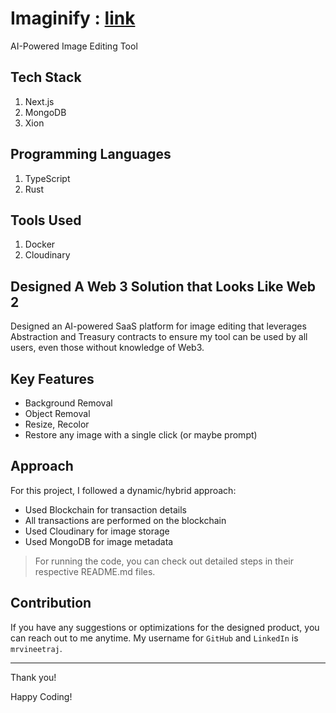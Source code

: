 # Imaginify : [link](https://imaginify.unknownbug.tech)

AI-Powered Image Editing Tool

## Tech Stack

1. Next.js
2. MongoDB
3. Xion

## Programming Languages

1. TypeScript
2. Rust

## Tools Used

1. Docker
2. Cloudinary

## Designed A Web 3 Solution that Looks Like Web 2

Designed an AI-powered SaaS platform for image editing that leverages Abstraction and Treasury contracts to ensure my tool can be used by all users, even those without knowledge of Web3.

## Key Features

- Background Removal
- Object Removal
- Resize, Recolor
- Restore
  any image with a single click (or maybe prompt)

## Approach

For this project, I followed a dynamic/hybrid approach:

- Used Blockchain for transaction details
- All transactions are performed on the blockchain
- Used Cloudinary for image storage
- Used MongoDB for image metadata

> For running the code, you can check out detailed steps in their respective README.md files.

## Contribution

If you have any suggestions or optimizations for the designed product, you can reach out to me anytime. My username for `GitHub` and `LinkedIn` is `mrvineetraj`.

---

Thank you!

Happy Coding!